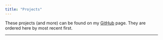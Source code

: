 ```yaml
---
title: "Projects"
---
```


These projects (and more) can be found on my [GitHub](https://github.com/LimaoC) page. They are ordered here by most recent first.

---
